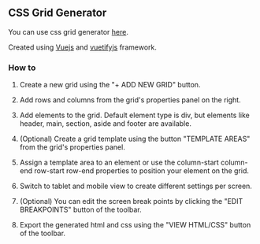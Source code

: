 ## CSS Grid Generator

You can use css grid generator [here](https://gkounas.github.io/css-grid-generator/).

Created using [Vuejs](https://vuejs.org/) and [vuetifyjs](https://vuetifyjs.com/) framework. 

### How to

1. Create a new grid using the "+ ADD NEW GRID" button. 

2. Add rows and columns from the grid's properties panel on the right.

3. Add elements to the grid. Default element type is div, but elements like header, main, section, aside and footer are available.

4. (Optional) Create a grid template using the button "TEMPLATE AREAS" from the grid's properties panel.

5. Assign a template area to an element or use the column-start column-end row-start row-end properties to position your element on the grid.

6. Switch to tablet and mobile view to create different settings per screen.

7. (Optional) You can edit the screen break points by clicking the "EDIT BREAKPOINTS" button of the toolbar.

8. Export the generated html and css using the "VIEW HTML/CSS" button of the toolbar.
